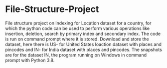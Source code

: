 # File-Structure-Project
File structure project on Indexing for Location dataset for a country, for which the python code can be used to perform various operations like insertion, deletion, search by primary index and secondary index. The code is run on command prompt where it is stored.
Download and store the dataset, here there is US- for United States loaction dataset with places and pincodes and IN- for India dataset with places and pincodes. 
The snapshots are for the dataset IN, the program running on Windows in command prompt with Python 3.8.
